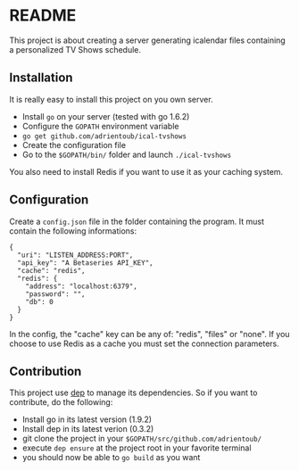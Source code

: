 # README

This project is about creating a server generating icalendar files containing
a personalized TV Shows schedule.

## Installation

It is really easy to install this project on you own server.
- Install `go` on your server (tested with go 1.6.2)
- Configure the `GOPATH` environment variable
- `go get github.com/adrientoub/ical-tvshows`
- Create the configuration file
- Go to the `$GOPATH/bin/` folder and launch `./ical-tvshows`

You also need to install Redis if you want to use it as your caching system.

## Configuration

Create a `config.json` file in the folder containing the program. It must
contain the following informations:

```
{
  "uri": "LISTEN_ADDRESS:PORT",
  "api_key": "A Betaseries API_KEY",
  "cache": "redis",
  "redis": {
    "address": "localhost:6379",
    "password": "",
    "db": 0
  }
}
```

In the config, the "cache" key can be any of: "redis", "files" or "none".
If you choose to use Redis as a cache you must set the connection parameters.

## Contribution

This project use [dep](https://github.com/golang/dep) to manage its dependencies.
So if you want to contribute, do the following:
- Install go in its latest version (1.9.2)
- Install dep in its latest verion (0.3.2)
- git clone the project in your `$GOPATH/src/github.com/adrientoub/`
- execute `dep ensure` at the project root in your favorite terminal
- you should now be able to `go build` as you want
